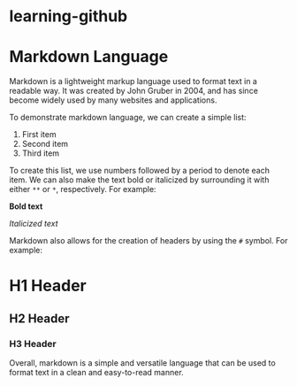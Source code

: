 # learning-github

# Markdown Language

Markdown is a lightweight markup language used to format text in a readable way. It was created by John Gruber in 2004, and has since become widely used by many websites and applications.

To demonstrate markdown language, we can create a simple list:

1. First item
2. Second item
3. Third item

To create this list, we use numbers followed by a period to denote each item. We can also make the text bold or italicized by surrounding it with either `**` or `*`, respectively. For example:

**Bold text**

*Italicized text*

Markdown also allows for the creation of headers by using the `#` symbol. For example:

# H1 Header
## H2 Header
### H3 Header

Overall, markdown is a simple and versatile language that can be used to format text in a clean and easy-to-read manner.
